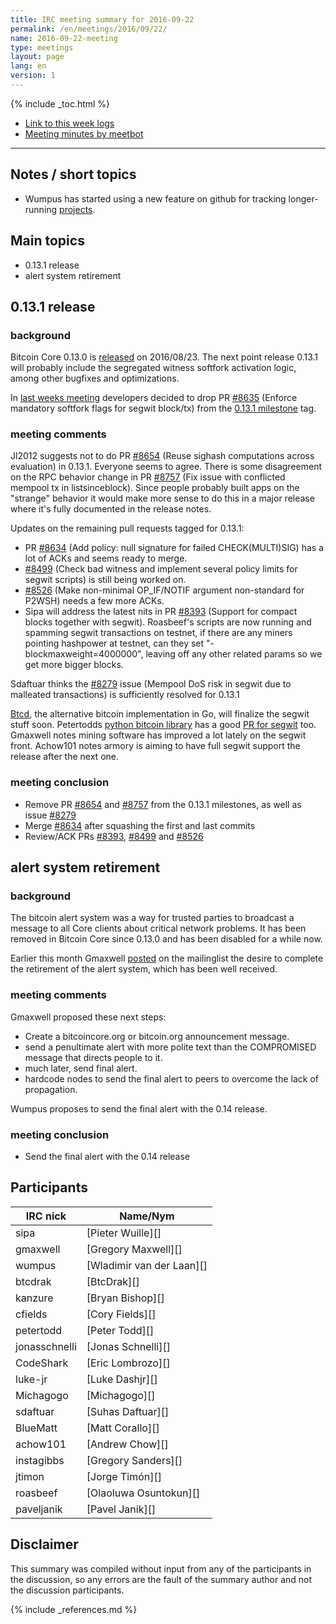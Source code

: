 ```yaml
---
title: IRC meeting summary for 2016-09-22
permalink: /en/meetings/2016/09/22/
name: 2016-09-22-meeting
type: meetings
layout: page
lang: en
version: 1
---
```

{% include _toc.html %}
 
- [Link to this week logs](https://botbot.me/freenode/bitcoin-core-dev/2016-09-22/?msg=73443433&page=4)
- [Meeting minutes by meetbot](http://www.erisian.com.au/meetbot/bitcoin-core-dev/2016/bitcoin-core-dev.2016-09-22-18.59.html)
 
---
 
## Notes / short topics

- Wumpus has started using a new feature on github for tracking longer-running [projects](https://github.com/bitcoin/bitcoin/projects). 

## Main topics
 
- 0.13.1 release
- alert system retirement

## 0.13.1 release

### background

Bitcoin Core 0.13.0 is [released](/en/2016/08/23/release-0.13.0/) on 2016/08/23. The next point release 0.13.1 will probably include the segregated witness softfork activation logic, among other bugfixes and optimizations.

In [last weeks meeting](/en/meetings/2016/09/15/#release) developers decided to drop PR [#8635][] (Enforce mandatory softfork flags for segwit block/tx) from the [0.13.1 milestone](https://github.com/bitcoin/bitcoin/milestone/22) tag.

### meeting comments

Jl2012 suggests not to do PR [#8654][] (Reuse sighash computations across evaluation) in 0.13.1. Everyone seems to agree.
There is some disagreement on the RPC behavior change in PR [#8757][] (Fix issue with conflicted mempool tx in listsinceblock). Since people probably built apps on the "strange" behavior it would make more sense to do this in a major release where it's fully documented in the release notes.

Updates on the remaining pull requests tagged for 0.13.1:

- PR [#8634][] (Add policy: null signature for failed CHECK(MULTI)SIG) has a lot of ACKs and seems ready to merge.
- [#8499][] (Check bad witness and implement several policy limits for segwit scripts) is still being worked on.
- [#8526][] (Make non-minimal OP_IF/NOTIF argument non-standard for P2WSH) needs a few more ACKs.
- Sipa will address the latest nits in PR [#8393][] (Support for compact blocks together with segwit). Roasbeef's scripts are now running and spamming segwit transactions on testnet, if there are any miners pointing hashpower at testnet, can they set "-blockmaxweight=4000000", leaving off any other related params so we get more bigger blocks.

Sdaftuar thinks the [#8279](https://github.com/bitcoin/bitcoin/issues/8279) issue (Mempool DoS risk in segwit due to malleated transactions) is sufficiently resolved for 0.13.1

[Btcd](https://github.com/btcsuite/btcd), the alternative bitcoin implementation in Go, will finalize the segwit stuff soon. Petertodds [python bitcoin library](https://github.com/petertodd/python-bitcoinlib) has a good [PR for segwit](https://github.com/petertodd/python-bitcoinlib/pull/112) too. Gmaxwell notes mining software has improved a lot lately on the segwit front. Achow101 notes armory is aiming to have full segwit support the release after the next one.

### meeting conclusion

- Remove PR [#8654][] and [#8757][] from the 0.13.1 milestones, as well as issue [#8279](https://github.com/bitcoin/bitcoin/issues/8279)
- Merge [#8634][] after squashing the first and last commits
- Review/ACK PRs [#8393][], [#8499][] and [#8526][]

## alert system retirement

### background

The bitcoin alert system was a way for trusted parties to broadcast a message to all Core clients about critical network problems. It has been removed in Bitcoin Core since 0.13.0 and has been disabled for a while now.

Earlier this month Gmaxwell [posted](https://lists.linuxfoundation.org/pipermail/bitcoin-dev/2016-September/013104.html) on the mailinglist the desire to complete the retirement of the alert system, which has been well received.

### meeting comments

Gmaxwell proposed these next steps:

- Create a bitcoincore.org or bitcoin.org announcement message.
- send a penultimate alert with more polite text than the COMPROMISED message that directs people to it.
- much later, send final alert.
- hardcode nodes to send the final alert to peers to overcome the lack of propagation.

Wumpus proposes to send the final alert with the 0.14 release.

### meeting conclusion

- Send the final alert with the 0.14 release

## Participants
 
| IRC nick        | Name/Nym                  |
|-----------------|---------------------------|
| sipa            | [Pieter Wuille][]         |
| gmaxwell        | [Gregory Maxwell][]       |
| wumpus          | [Wladimir van der Laan][] |
| btcdrak         | [BtcDrak][]               |
| kanzure         | [Bryan Bishop][]          |
| cfields         | [Cory Fields][]           |
| petertodd       | [Peter Todd][]            |
| jonasschnelli   | [Jonas Schnelli][]        |
| CodeShark       | [Eric Lombrozo][]         |
| luke-jr         | [Luke Dashjr][]           |
| Michagogo       | [Michagogo][]             |
| sdaftuar        | [Suhas Daftuar][]         |
| BlueMatt        | [Matt Corallo][]          |
| achow101        | [Andrew Chow][]           |
| instagibbs      | [Gregory Sanders][]       |
| jtimon          | [Jorge Timón][]           |
| roasbeef        | [Olaoluwa Osuntokun][]    |
| paveljanik      | [Pavel Janik][]           |

## Disclaimer
 
This summary was compiled without input from any of the participants in the discussion, so any errors are the fault of the summary author and not the discussion participants.

[#8654]: https://github.com/bitcoin/bitcoin/pull/8654
[#8635]: https://github.com/bitcoin/bitcoin/pull/8635
[#8634]: https://github.com/bitcoin/bitcoin/pull/8634
[#8499]: https://github.com/bitcoin/bitcoin/pull/8499
[#8526]: https://github.com/bitcoin/bitcoin/pull/8526
[#8393]: https://github.com/bitcoin/bitcoin/pull/8393
[#8757]: https://github.com/bitcoin/bitcoin/pull/8757

{% include _references.md %}
